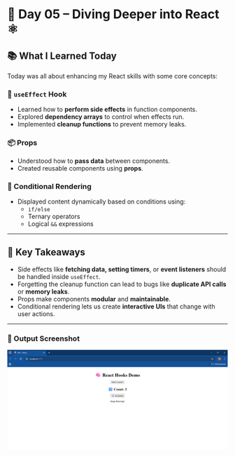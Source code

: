 # 🚀 Day 05 – Diving Deeper into React ⚛️

## 📚 What I Learned Today

Today was all about enhancing my React skills with some core concepts:

### 🔁 `useEffect` Hook
- Learned how to **perform side effects** in function components.
- Explored **dependency arrays** to control when effects run.
- Implemented **cleanup functions** to prevent memory leaks.

### 📦 Props
- Understood how to **pass data** between components.
- Created reusable components using **props**.

### 🔀 Conditional Rendering
- Displayed content dynamically based on conditions using:
  - `if/else`
  - Ternary operators
  - Logical `&&` expressions

---

## 🧠 Key Takeaways

- Side effects like **fetching data, setting timers**, or **event listeners** should be handled inside `useEffect`.
- Forgetting the cleanup function can lead to bugs like **duplicate API calls** or **memory leaks**.
- Props make components **modular** and **maintainable**.
- Conditional rendering lets us create **interactive UIs** that change with user actions.

---

### 📸 Output Screenshot

![Day 05 Output](./day05-ss.png)
